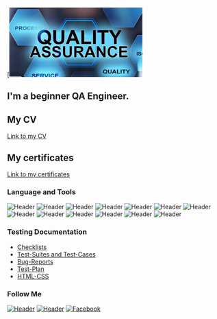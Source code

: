 [![Header](https://github.com/snataliia/snataliia/blob/main/assets/images.png)
## I'm a beginner QA Engineer. 
 
## My CV
[Link to my CV](https://drive.google.com/file/d/1446Qi1knR0tE_7I14WI9We5Z-rLRK7Ic/view?usp=sharing)

## My certificates
[Link to my certificates](https://drive.google.com/drive/folders/1s7UsyhV8a-f8t4_bpmthkmQ5Y0kgy0qC?usp=share_link)


### Language and Tools
![Header](https://img.shields.io/badge/Jira-090909?style=for-the-badge&logo=jira&logoColor=136be1)
![Header](https://img.shields.io/badge/Postman-090909?style=for-the-badge&logo=postman&logoColor=f76935)
![Header](https://img.shields.io/badge/Github-090909?style=for-the-badge&logo=github&logoColor=8cc4d7)
![Header](https://img.shields.io/badge/Figma-090909?style=for-the-badge&logo=figma&logoColor=7d5fa6)
![Header](https://img.shields.io/badge/MySQL-090909?style=for-the-badge&logo=mysql&logoColor=00618a)
![Header](https://img.shields.io/badge/DevTools-090909?style=for-the-badge&logo=googlechrome&logoColor=2674f2)
![Header](https://img.shields.io/badge/AndroidStudio-090909?style=for-the-badge&logo=androidstudio&logoColor=3ad07d)
![Header](https://img.shields.io/badge/vscode-090909?style=for-the-badge&logo=vscode&logoColor=3ad07d)
![Header](https://img.shields.io/badge/TestRail-090909?style=for-the-badge&logo=testrail&logoColor=71b556)
![Header](https://img.shields.io/badge/TestLink-090909?style=for-the-badge&logo=TestLink&logoColor=71b556)
![Header](https://img.shields.io/badge/MantisBT-090909?style=for-the-badge&logo=MantisBT&logoColor=71b556)
![Header](https://img.shields.io/badge/HTML-090909?style=for-the-badge&logo=HTML&logoColor=71b556)
![Header](https://img.shields.io/badge/CSS-090909?style=for-the-badge&logo=CSS&logoColor=71b556)
### Testing Documentation

- [Checklists](https://drive.google.com/drive/folders/19CEfjViCLbtwHr4UX10Xn5CLkSVlMnXY?usp=sharing)
- [Test-Suites and Test-Cases](https://drive.google.com/drive/folders/17167j3F7Ef7MjUbpV8r223GnOjuHAqzW?usp=share_link)
- [Bug-Reports](https://drive.google.com/drive/folders/1jINoqQwJpehGvX0SLPdGz_hCjj1M0esX?usp=share_link)
- [Test-Plan](https://drive.google.com/drive/folders/1E4otfIWkP8vz2GM74XB7JKAWaKjK3Dwa?usp=sharing)
- [HTML-CSS](https://iridescent-trifle-ff0493.netlify.app)


### Follow Me
[![Header](https://img.shields.io/badge/Telegram-090909?style=for-the-badge&logo=telegram&logoColor=31a5db)](https://t.me/Nataliia_Sushko)
[![Header](https://img.shields.io/badge/Linkedin-090909?style=for-the-badge&logo=linkedin&logoColor=0073b1)](https://www.linkedin.com/in/nataliia-sushko/)
[![Facebook](https://img.shields.io/badge/-Facebook-090909?style=for-the-badge&logo=Facebook&logoColor=1195F5)](https://www.facebook.com/nataliya.sushko.7/)


